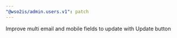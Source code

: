 ```yaml
---
"@wso2is/admin.users.v1": patch
---
```


Improve multi email and mobile fields to update with Update button
